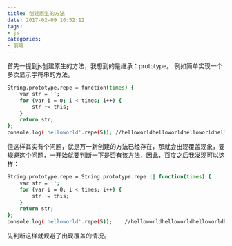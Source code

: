 ```yaml
---
title: 创建原生的方法
date: 2017-02-09 10:52:12
tags:
- js
categories:
- 前端
---
```


首先一提到js创建原生的方法，我想到的是继承：prototype。
例如简单实现一个多次显示字符串的方法。
```bash
String.prototype.repe = function(times) {  
    var str = '';  
    for (var i = 0; i < times; i++) {    
        str += this;  
    }  
    return str;
};
console.log('helloworld'.repe(5)); //helloworldhelloworldhelloworldhelloworldhelloworld
```

但这样其实有个问题，就是万一新创建的方法已经存在，那就会出现覆盖现象，要规避这个问题，一开始就要判断一下是否有该方法，因此，百度之后我发现可以这样：
```bash
String.prototype.repe = String.prototype.repe || function(times) {  
    var str = '';  
    for (var i = 0; i < times; i++) {    
        str += this;  
    }  
    return str;
};
console.log('helloworld'.repe(5));    //helloworldhelloworldhelloworldhelloworldhelloworld
```
先判断这样就规避了出现覆盖的情况。
